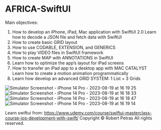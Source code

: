 # AFRICA-SwiftUI

Main objectives:

1) How to develop an iPhone, iPad, Mac application with SwiftUI 2.0 Learn how to decode a JSON file and fetch data with SwiftUI
2) How to create basic GRID layout
3) How to use CODABLE, EXTENSION, and GENERICS
4) How to play VIDEO files in SwiftUI framework
5) How to create MAP with ANNOTATIONS in SwiftUI
6) Learn how to optimize the app’s layout for iPad screens
7) How to transfer an iPad app to a desktop app with MAC CATALYST Learn how to create a motion animation programmatically
8) Learn how develop an advanced GRID SYSTEM: 1 List + 3 Grids
   
![Simulator Screenshot - iPhone 14 Pro - 2023-08-19 at 16 19 25](https://github.com/vule500/AFRICA-SwiftUI/assets/81263373/ce5d72fd-5832-45de-bfad-92596d089f04)
![Simulator Screenshot - iPhone 14 Pro - 2023-08-19 at 16 18 33](https://github.com/vule500/AFRICA-SwiftUI/assets/81263373/df91362d-7e64-4345-9aa3-181d0aecf8c0)
![Simulator Screenshot - iPhone 14 Pro - 2023-08-19 at 16 18 47](https://github.com/vule500/AFRICA-SwiftUI/assets/81263373/80754a86-1988-4f1c-b72f-ade281cc5cf6)
![Simulator Screenshot - iPhone 14 Pro - 2023-08-19 at 16 19 14](https://github.com/vule500/AFRICA-SwiftUI/assets/81263373/244c7297-45c3-4bb8-944f-9ee103c4202c)

Learn swiftui from: https://www.udemy.com/course/swiftui-masterclass-course-ios-development-with-swift/
Copyright © Robert Petras All rights reserved.

